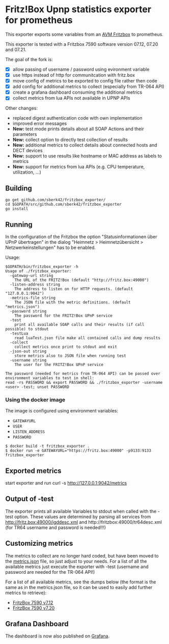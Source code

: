 # Fritz!Box Upnp statistics exporter for prometheus

This exporter exports some variables from an 
[AVM Fritzbox](http://avm.de/produkte/fritzbox/)
to prometheus.

This exporter is tested with a Fritzbox 7590 software version 07.12, 07.20 and 07.21.

The goal of the fork is:
  - [x] allow passing of username / password using evironment variable
  - [x] use https instead of http for communitcation with fritz.box
  - [x] move config of metrics to be exported to config file rather then code
  - [x] add config for additional metrics to collect (especially from TR-064 API)
  - [x] create a grafana dashboard consuming the additional metrics
  - [x] collect metrics from lua APIs not available in UPNP APIs
 
Other changes:
  - replaced digest authentication code with own implementation
  - improved error messages
  - **New:** test mode prints details about all SOAP Actions and their parameters
  - **New:** collect option to directly test collection of results
  - **New:** additional metrics to collect details about connected hosts and DECT devices
  - **New:** support to use results like hostname or MAC address as labels to metrics
  - **New:** support for metrics from lua APIs (e.g. CPU temperature, utilization, ...)
 

## Building

    go get github.com/sberk42/fritzbox_exporter/
    cd $GOPATH/src/github.com/sberk42/fritzbox_exporter
    go install

## Running

In the configuration of the Fritzbox the option "Statusinformationen über UPnP übertragen" in the dialog "Heimnetz >
Heimnetzübersicht > Netzwerkeinstellungen" has to be enabled.

Usage:

    $GOPATH/bin/fritzbox_exporter -h
    Usage of ./fritzbox_exporter:
      -gateway-url string
        The URL of the FRITZ!Box (default "http://fritz.box:49000")
      -listen-address string
        The address to listen on for HTTP requests. (default "127.0.0.1:9042")
      -metrics-file string
        The JSON file with the metric definitions. (default "metrics.json")
      -password string
        The password for the FRITZ!Box UPnP service
      -test
        print all available SOAP calls and their results (if call possible) to stdout
      -testLua
        read luaTest.json file make all contained calls and dump results
      -collect
        collect metrics once print to stdout and exit
      -json-out string
        store metrics also to JSON file when running test   
      -username string
        The user for the FRITZ!Box UPnP service
    
    The password (needed for metrics from TR-064 API) can be passed over environment variables to test in shell:
    read -rs PASSWORD && export PASSWORD && ./fritzbox_exporter -username <user> -test; unset PASSWORD

### Using the docker image

The image is configured using environment variables:

* `GATEWAYURL`
* `USER` 
* `LISTEN_ADDRESS` 
* `PASSWORD`

```
$ docker build -t fritzbox_exporter .
$ docker run -e GATEWAYURL="https://fritz.box:49000" -p9133:9133 fritzbox_exporter
```

## Exported metrics

start exporter and run
curl -s http://127.0.0.1:9042/metrics 

## Output of -test

The exporter prints all available Variables to stdout when called with the -test option.
These values are determined by parsing all services from http://fritz.box:49000/igddesc.xml and http://fritzbox:49000/tr64desc.xml (for TR64 username and password is needed!!!)

## Customizing metrics

The metrics to collect are no longer hard coded, but have been moved to the [metrics.json](metrics.json) file, so just adjust to your needs.
For a list of all the available metrics just execute the exporter with -test (username and password are needed for the TR-064 API!)

For a list of all available metrics, see the dumps below (the format is the same as in the metrics.json file, so it can be used to easily add further metrics to retrieve):
- [FritzBox 7590 v7.12](all_available_metrics_7590_7.12.json)
- [FritzBox 7590 v7.20](all_available_metrics_7590_7.20.json)

## Grafana Dashboard

The dashboard is now also published on [Grafana](https://grafana.com/grafana/dashboards/12579).
